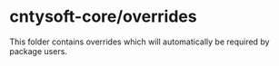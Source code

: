 # cntysoft-core/overrides

This folder contains overrides which will automatically be required by package users.
